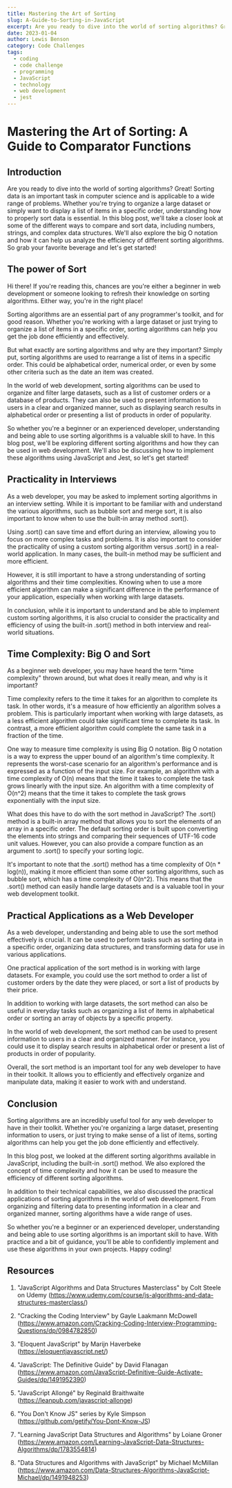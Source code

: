 ```yaml
---
title: Mastering the Art of Sorting
slug: A-Guide-to-Sorting-in-JavaScript
excerpt: Are you ready to dive into the world of sorting algorithms? Great! Sorting data is an important task in computer science and is applicable to a wide range of problems. Whether you're trying to organize a large dataset or simply want to display a list of items in a specific order...
date: 2023-01-04
author: Lewis Benson
category: Code Challenges
tags:
  - coding
  - code challenge
  - programming
  - JavaScript
  - technology
  - web development
  - jest
---
```


<!-- @format -->

# Mastering the Art of Sorting: A Guide to Comparator Functions

## Introduction

Are you ready to dive into the world of sorting algorithms? Great! Sorting data is an important task in computer science and is applicable to a wide range of problems. Whether you're trying to organize a large dataset or simply want to display a list of items in a specific order, understanding how to properly sort data is essential. In this blog post, we'll take a closer look at some of the different ways to compare and sort data, including numbers, strings, and complex data structures. We'll also explore the big O notation and how it can help us analyze the efficiency of different sorting algorithms. So grab your favorite beverage and let's get started!

## The power of Sort

Hi there! If you're reading this, chances are you're either a beginner in web development or someone looking to refresh their knowledge on sorting algorithms. Either way, you're in the right place!

Sorting algorithms are an essential part of any programmer's toolkit, and for good reason. Whether you're working with a large dataset or just trying to organize a list of items in a specific order, sorting algorithms can help you get the job done efficiently and effectively.

But what exactly are sorting algorithms and why are they important? Simply put, sorting algorithms are used to rearrange a list of items in a specific order. This could be alphabetical order, numerical order, or even by some other criteria such as the date an item was created.

In the world of web development, sorting algorithms can be used to organize and filter large datasets, such as a list of customer orders or a database of products. They can also be used to present information to users in a clear and organized manner, such as displaying search results in alphabetical order or presenting a list of products in order of popularity.

So whether you're a beginner or an experienced developer, understanding and being able to use sorting algorithms is a valuable skill to have. In this blog post, we'll be exploring different sorting algorithms and how they can be used in web development. We'll also be discussing how to implement these algorithms using JavaScript and Jest, so let's get started!

## Practicality in Interviews

As a web developer, you may be asked to implement sorting algorithms in an interview setting. While it is important to be familiar with and understand the various algorithms, such as bubble sort and merge sort, it is also important to know when to use the built-in array method .sort().

Using .sort() can save time and effort during an interview, allowing you to focus on more complex tasks and problems. It is also important to consider the practicality of using a custom sorting algorithm versus .sort() in a real-world application. In many cases, the built-in method may be sufficient and more efficient.

However, it is still important to have a strong understanding of sorting algorithms and their time complexities. Knowing when to use a more efficient algorithm can make a significant difference in the performance of your application, especially when working with large datasets.

In conclusion, while it is important to understand and be able to implement custom sorting algorithms, it is also crucial to consider the practicality and efficiency of using the built-in .sort() method in both interview and real-world situations.

## Time Complexity: Big O and Sort

As a beginner web developer, you may have heard the term "time complexity" thrown around, but what does it really mean, and why is it important?

Time complexity refers to the time it takes for an algorithm to complete its task. In other words, it's a measure of how efficiently an algorithm solves a problem. This is particularly important when working with large datasets, as a less efficient algorithm could take significant time to complete its task. In contrast, a more efficient algorithm could complete the same task in a fraction of the time.

One way to measure time complexity is using Big O notation. Big O notation is a way to express the upper bound of an algorithm's time complexity. It represents the worst-case scenario for an algorithm's performance and is expressed as a function of the input size. For example, an algorithm with a time complexity of O(n) means that the time it takes to complete the task grows linearly with the input size. An algorithm with a time complexity of O(n^2) means that the time it takes to complete the task grows exponentially with the input size.

What does this have to do with the sort method in JavaScript? The .sort() method is a built-in array method that allows you to sort the elements of an array in a specific order. The default sorting order is built upon converting the elements into strings and comparing their sequences of UTF-16 code unit values. However, you can also provide a compare function as an argument to .sort() to specify your sorting logic.

It's important to note that the .sort() method has a time complexity of O(n \* log(n)), making it more efficient than some other sorting algorithms, such as bubble sort, which has a time complexity of O(n^2). This means that the .sort() method can easily handle large datasets and is a valuable tool in your web development toolkit.

## Practical Applications as a Web Developer

As a web developer, understanding and being able to use the sort method effectively is crucial. It can be used to perform tasks such as sorting data in a specific order, organizing data structures, and transforming data for use in various applications.

One practical application of the sort method is in working with large datasets. For example, you could use the sort method to order a list of customer orders by the date they were placed, or sort a list of products by their price.

In addition to working with large datasets, the sort method can also be useful in everyday tasks such as organizing a list of items in alphabetical order or sorting an array of objects by a specific property.

In the world of web development, the sort method can be used to present information to users in a clear and organized manner. For instance, you could use it to display search results in alphabetical order or present a list of products in order of popularity.

Overall, the sort method is an important tool for any web developer to have in their toolkit. It allows you to efficiently and effectively organize and manipulate data, making it easier to work with and understand.

## Conclusion

Sorting algorithms are an incredibly useful tool for any web developer to have in their toolkit. Whether you're organizing a large dataset, presenting information to users, or just trying to make sense of a list of items, sorting algorithms can help you get the job done efficiently and effectively.

In this blog post, we looked at the different sorting algorithms available in JavaScript, including the built-in .sort() method. We also explored the concept of time complexity and how it can be used to measure the efficiency of different sorting algorithms.

In addition to their technical capabilities, we also discussed the practical applications of sorting algorithms in the world of web development. From organizing and filtering data to presenting information in a clear and organized manner, sorting algorithms have a wide range of uses.

So whether you're a beginner or an experienced developer, understanding and being able to use sorting algorithms is an important skill to have. With practice and a bit of guidance, you'll be able to confidently implement and use these algorithms in your own projects. Happy coding!

## Resources

1. "JavaScript Algorithms and Data Structures Masterclass" by Colt Steele on Udemy (https://www.udemy.com/course/js-algorithms-and-data-structures-masterclass/)

2. "Cracking the Coding Interview" by Gayle Laakmann McDowell (https://www.amazon.com/Cracking-Coding-Interview-Programming-Questions/dp/0984782850)

3. "Eloquent JavaScript" by Marijn Haverbeke (https://eloquentjavascript.net/)

4. "JavaScript: The Definitive Guide" by David Flanagan (https://www.amazon.com/JavaScript-Definitive-Guide-Activate-Guides/dp/1491952390)

5. "JavaScript Allongé" by Reginald Braithwaite (https://leanpub.com/javascript-allonge)

6. "You Don't Know JS" series by Kyle Simpson (https://github.com/getify/You-Dont-Know-JS)

7. "Learning JavaScript Data Structures and Algorithms" by Loiane Groner (https://www.amazon.com/Learning-JavaScript-Data-Structures-Algorithms/dp/1783554814)

8. "Data Structures and Algorithms with JavaScript" by Michael McMillan (https://www.amazon.com/Data-Structures-Algorithms-JavaScript-Michael/dp/1491948253)
